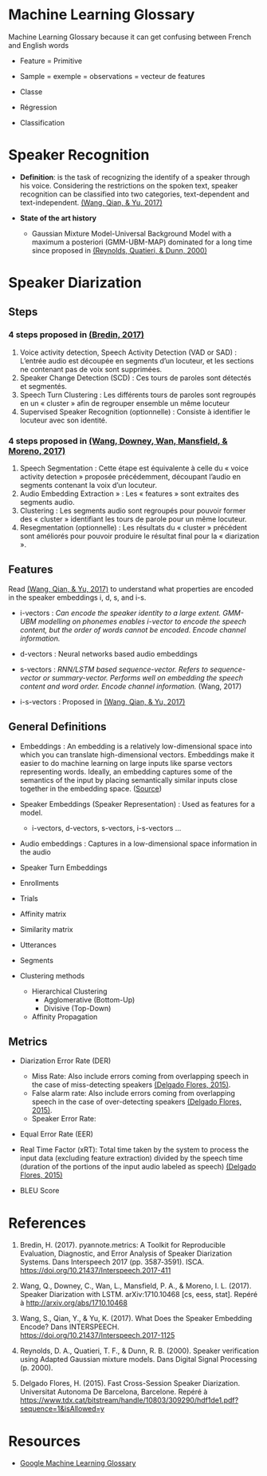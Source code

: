 # Machine Learning Glossary
Machine Learning Glossary because it can get confusing between French and English words 


* Feature = Primitive

* Sample = exemple  = observations = vecteur de features 

* Classe 

* Régression 

* Classification 

# Speaker Recognition 
* **Definition**: is the task of recognizing the identify of a speaker through his voice. Considering the restrictions on the spoken text, speaker recognition can be classified into two categories, text-dependent and text-independent. [(Wang, Qian, & Yu, 2017)](#wang-qian2017)

* **State of the art history**
  * Gaussian Mixture Model-Universal Background Model with a maximum a posteriori (GMM-UBM-MAP) dominated for a long time since proposed in [(Reynolds, Quatieri, & Dunn, 2000)](#reynolds2000)


# Speaker Diarization

## Steps 

### 4 steps proposed in [(Bredin, 2017)](#bredin2017)

1. Voice activity detection, Speech Activity Detection (VAD or SAD) : L’entrée audio est découpée en segments d’un locuteur, et les sections ne contenant pas de voix sont supprimées.  
2. Speaker Change Detection (SCD) : Ces tours de paroles sont détectés et segmentés.
3. Speech Turn Clustering : Les différents tours de paroles sont regroupés en un « cluster » afin de regrouper ensemble un même locuteur 
4. Supervised Speaker Recognition (optionnelle) : Consiste à identifier le locuteur avec son identité.

### 4 steps proposed in [(Wang, Downey, Wan, Mansfield, & Moreno, 2017)](#wang2017)
1.	Speech Segmentation : Cette étape est équivalente à celle du « voice activity detection » proposée précédemment, découpant l’audio en segments contenant la voix d’un locuteur. 
2.	Audio Embedding Extraction » : Les « features » sont extraites des segments audio. 
3.	Clustering : Les segments audio sont regroupés pour pouvoir former des « cluster » identifiant les tours de parole pour un même locuteur. 
4.	Resegmentation (optionnelle) : Les résultats du « cluster » précédent sont améliorés pour pouvoir produire le résultat final pour la « diarization ». 


## Features 

Read [(Wang, Qian, & Yu, 2017)](#wang-qian2017) to understand what properties are encoded in the speaker embeddings i, d, s, and i-s.

* i-vectors : *Can encode the speaker identity to a large extent. GMM-UBM modelling on phonemes enables i-vector to encode the speech content, but the order of words cannot be encoded. Encode channel information.* 

* d-vectors : Neural networks based audio embeddings 

* s-vectors : *RNN/LSTM based sequence-vector. Refers to sequence-vector or summary-vector. Performs well on embedding the speech content and word order. Encode channel information.* (Wang, 2017)

* i-s-vectors : Proposed in [(Wang, Qian, & Yu, 2017)](#wang-qian2017)

## General Definitions 

* Embeddings : An embedding is a relatively low-dimensional space into which you can translate high-dimensional vectors. Embeddings make it easier to do machine learning on large inputs like sparse vectors representing words. Ideally, an embedding captures some of the semantics of the input by placing semantically similar inputs close together in the embedding space. ([Source](https://developers.google.com/machine-learning/crash-course/embeddings/video-lecture)) 

* Speaker Embeddings (Speaker Representation) : Used as features for a model.
  * i-vectors, d-vectors, s-vectors, i-s-vectors ...

* Audio embeddings : Captures in a low-dimensional space information in the audio

* Speaker Turn Embeddings 

* Enrollments 

* Trials 

* Affinity matrix 

* Similarity matrix 

* Utterances 

* Segments 

* Clustering methods 
  * Hierarchical Clustering
    * Agglomerative (Bottom-Up)
    * Divisive (Top-Down)
  * Affinity Propagation 

## Metrics 

* Diarization Error Rate (DER) 
  * Miss Rate: Also include errors coming from overlapping speech in the case of miss-detecting speakers [(Delgado Flores, 2015)](#delgado2015).
  * False alarm rate: Also include errors coming from overlapping speech in the case of over-detecting speakers [(Delgado Flores, 2015)](#delgado2015).
  * Speaker Error Rate:

* Equal Error Rate (EER)

* Real Time Factor (xRT): Total time taken by the system to process the input data (excluding feature extraction) divided by the speech time (duration of the portions of the input audio labeled as speech) [(Delgado Flores, 2015)](#delgado2015)

* BLEU Score

# References

1. <a name="bredin2017"></a>Bredin, H. (2017). pyannote.metrics: A Toolkit for Reproducible Evaluation, Diagnostic, and Error Analysis of Speaker Diarization Systems. Dans Interspeech 2017 (pp. 3587‑3591). ISCA. https://doi.org/10.21437/Interspeech.2017-411

2. <a name="wang2017"></a>Wang, Q., Downey, C., Wan, L., Mansfield, P. A., & Moreno, I. L. (2017). Speaker Diarization with LSTM. arXiv:1710.10468 [cs, eess, stat]. Repéré à http://arxiv.org/abs/1710.10468

3. <a name="wang-qian2017"></a> Wang, S., Qian, Y., & Yu, K. (2017). What Does the Speaker Embedding Encode? Dans INTERSPEECH. https://doi.org/10.21437/Interspeech.2017-1125

4. <a name="reynolds2000"></a> Reynolds, D. A., Quatieri, T. F., & Dunn, R. B. (2000). Speaker verification using Adapted Gaussian mixture models. Dans Digital Signal Processing (p. 2000).

5. <a name="delgado2015"></a> Delgado Flores, H. (2015). Fast Cross-Session Speaker Diarization. Universitat Autonoma De Barcelona, Barcelone. Repéré à https://www.tdx.cat/bitstream/handle/10803/309290/hdf1de1.pdf?sequence=1&isAllowed=y


# Resources 

* [Google Machine Learning Glossary](https://developers.google.com/machine-learning/glossary/)
